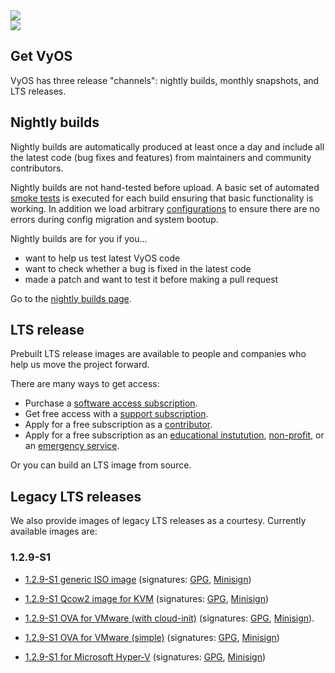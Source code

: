 <div class='get-page'>
  <section class='banner'>
    <div class='containerCustom'>
      <div class='left-shape'>
        <img src='/img/global/shape-left.svg' />
      </div>
      <div class='right-shape'>
        <img src='/img/global/shape-right.svg' />
      </div>

  <div class='banner-div'>

  # Get VyOS

  VyOS has three release "channels": nightly builds, monthly snapshots, and LTS releases.

  </div>

  </div>
  </section>

  <section class='content-section'>
    <div class='content-div'>
      <div class='nightly-builds'>

  ## Nightly builds

  Nightly builds are automatically produced at least once a day and include all the latest
  code (bug fixes and features) from maintainers and community contributors.

  Nightly builds are not hand-tested before upload. A basic set of automated
  [smoke tests](https://github.com/vyos/vyos-1x/tree/current/smoketest/scripts/cli) is executed
  for each build ensuring that basic functionality is working. In addition we load arbitrary
  [configurations](https://github.com/vyos/vyos-1x/tree/current/smoketest/configs) to ensure
  there are no errors during config migration and system bootup.

  Nightly builds are for you if you...

  - want to help us test latest VyOS code
  - want to check whether a bug is fixed in the latest code
  - made a patch and want to test it before making a pull request

  Go to the [nightly builds page](/get/nightly-builds).

  </div>

  <div class='lts'>

  ## LTS release

  Prebuilt LTS release images are available to people and companies who help us move the project
  forward.

  There are many ways to get access:

  - Purchase a [software access subscription](https://vyos.io/subscriptions/software/).
  - Get free access with a [support subscription](https://vyos.io/subscriptions/support/).
  - Apply for a free subscription as a [contributor](/get/contributor-subscriptions).
  - Apply for a free subscription as an
    [educational instutution](https://vyos.io/community/for-educational-institutions/),
    [non-profit](https://vyos.io/community/for-non-commercial-organizations/), or an
    [emergency service](http://vyos.io/community/for-first-responders/).

  Or you can build an LTS image from source.

  </div>

  <div class='legacy-lts'>

  ## Legacy LTS releases

  We also provide images of legacy LTS releases as a courtesy. Currently available images are:

  ### 1.2.9-S1

  - [1.2.9-S1 generic ISO image](https://legacy-lts-images.vyos.io/1.2.9-S1/vyos-1.2.9-S1-amd64.iso) (signatures: [GPG](https://legacy-lts-images.vyos.io/1.2.9-S1/vyos-1.2.9-S1-amd64.iso.asc), [Minisign](https://legacy-lts-images.vyos.io/1.2.9-S1/vyos-1.2.9-S1-amd64.iso.minisig))
  - [1.2.9-S1 Qcow2 image for KVM](https://legacy-lts-images.vyos.io/1.2.9-S1/vyos-1.2.9-S1-10G-qemu.qcow2) (signatures: [GPG](https://legacy-lts-images.vyos.io/1.2.9-S1/vyos-1.2.9-S1-10G-qemu.qcow2.asc), [Minisign](https://legacy-lts-images.vyos.io/1.2.9-S1/vyos-1.2.9-S1-10G-qemu.qcow2.minisig))
  - [1.2.9-S1 OVA for VMware (with cloud-init)](https://legacy-lts-images.vyos.io/1.2.9-S1/vyos-1.2.9-S1-cloud-init-vmware.ova) (signatures: [GPG](https://legacy-lts-images.vyos.io/1.2.9-S1/vyos-1.2.9-S1-cloud-init-vmware.ova.asc), [Minisign](https://legacy-lts-images.vyos.io/1.2.9-S1/vyos-1.2.9-S1-cloud-init-vmware.ova.minisig)).
  - [1.2.9-S1 OVA for VMware (simple)](https://legacy-lts-images.vyos.io/1.2.9-S1/vyos-1.2.9-S1-simple-vmware.ova) (signatures: [GPG](https://legacy-lts-images.vyos.io/1.2.9-S1/vyos-1.2.9-S1-simple-vmware.ova.asc), [Minisign](https://legacy-lts-images.vyos.io/1.2.9-S1/vyos-1.2.9-S1-simple-vmware.ova.minisig))
  - [1.2.9-S1 for Microsoft Hyper-V](https://legacy-lts-images.vyos.io/1.2.9-S1/vyos-1.2.9-S1-hyperv-amd64.vhdx) (signatures: [GPG](https://legacy-lts-images.vyos.io/1.2.9-S1/vyos-1.2.9-S1-hyperv-amd64.vhdx.asc), [Minisign](https://legacy-lts-images.vyos.io/1.2.9-S1/vyos-1.2.9-S1-hyperv-amd64.vhdx.minisig))

    </div>

  </div>

  </section>

</div>

